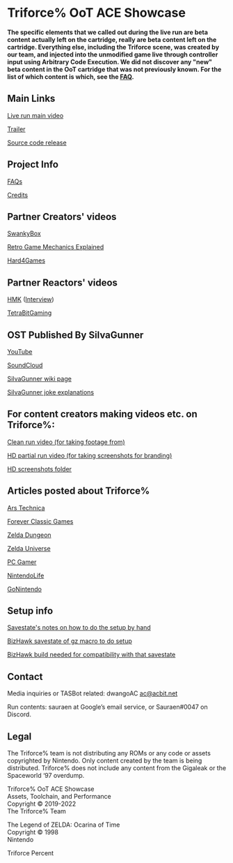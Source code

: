 # Triforce% OoT ACE Showcase

**The specific elements that we called out during the live run are beta content actually left on the cartridge, really are beta content left on the cartridge. Everything else, including the Triforce scene, was created by our team, and injected into the unmodified game live through controller input using Arbitrary Code Execution. We did not discover any "new" beta content in the OoT cartridge that was not previously known. For the list of which content is which, see the [FAQ](https://gettriforce.link/faq).**

## Main Links

[Live run main video](https://www.youtube.com/watch?v=2x_pqyrf9lA)

[Trailer](https://www.youtube.com/watch?v=LL_jOQQTNO8)

[Source code release](https://github.com/triforce-percent/triforce-percent)

## Project Info

[FAQs](https://gettriforce.link/faq)

[Credits](https://gettriforce.link/credits)

## Partner Creators' videos

[SwankyBox](https://www.youtube.com/watch?v=1_RighmL04g)

[Retro Game Mechanics Explained](https://www.youtube.com/watch?v=qBK1sq1BQ2Q)

[Hard4Games](https://www.youtube.com/watch?v=f9cCtRYMKm4)

## Partner Reactors' videos

[HMK](https://www.youtube.com/watch?v=mk1WwOu_AQQ) ([Interview](https://www.youtube.com/watch?v=buy6EcI2NKc))

[TetraBitGaming](https://www.youtube.com/watch?v=gJ1hSMClhMI)

## OST Published By SiIvaGunner

[YouTube](https://www.youtube.com/watch?v=E1OYYi2Vzro&list=PLL0CQjrcN8D3qRiR5WUL5l_bPo2sIzdfr&index=155)

[SoundCloud](https://soundcloud.com/sauraen/sets/triforce-percent)

[SiIvaGunner wiki page](https://siivagunner.fandom.com/wiki/Triforce%25_SGDQ_Run)

[SiIvaGunner joke explanations](https://gettriforce.link/siiva_jokes)

## For content creators making videos etc. on Triforce%:

[Clean run video (for taking footage from)](https://www.youtube.com/watch?v=PZNywtNOe9U)

[HD partial run video (for taking screenshots for branding)](https://www.youtube.com/watch?v=NNRqK1AQ_VY)

[HD screenshots folder](https://drive.google.com/drive/folders/1uA5L-3pM1gBm_FDIDFX9zB5qrqo1Q1Cv?usp=sharing)

## Articles posted about Triforce%

[Ars Technica](https://arstechnica.com/gaming/2022/07/how-zelda-fans-changed-the-ending-to-ocarina-of-time-on-a-vanilla-n64/)

[Forever Classic Games](https://foreverclassicgames.com/news/2022/7/tasbot-summer-games-done-quick-sgdq2022-zelda-link-triforce)

[Zelda Dungeon](https://www.zeldadungeon.net/ocarina-of-time-speedrunners-obtain-the-triforce-in-wild-beta-showcase/)

[Zelda Universe](https://zeldauniverse.net/2022/07/05/games-done-quick-features-astonishing-ocarina-of-time-beta-demonstration/)

[PC Gamer](https://www.pcgamer.com/this-zelda-speedrun-built-on-urban-legends-is-an-all-time-gaming-moment/)

[NintendoLife](https://www.nintendolife.com/news/2022/07/watch-this-insane-triforcepercent-speedrun-turns-zelda-ocarina-of-time-into-breath-of-the-wild)

[GoNintendo](https://gonintendo.com/contents/5979-speedrunning-trick-turns-zelda-ocarina-of-time-into-breath-of-the-wild)

## Setup info

[Savestate's notes on how to do the setup by hand](https://docs.google.com/document/d/1fglILK3PdZoT1uISGMJKzsm-wZ2tP5652ayjR86QNDU)

[BizHawk savestate of gz macro to do setup](https://drive.google.com/file/d/1tbG5TcfgXAnaxGnA_DubNcAtJR--wCeb/view?usp=sharing)

[BizHawk build needed for compatibility with that savestate](https://drive.google.com/file/d/1K_LOyQX2MRTDOEASBbHPHltTcMB1ZDdm/view?usp=sharing)

## Contact

Media inquiries or TASBot related: dwangoAC ac@acbit.net

Run contents: sauraen at Google’s email service, or Sauraen#0047 on Discord.

## Legal

The Triforce% team is not distributing any ROMs or any code or assets copyrighted by Nintendo. Only content created by the team is being distributed. Triforce% does not include any content from the Gigaleak or the Spaceworld ‘97 overdump.

Triforce% OoT ACE Showcase \
Assets, Toolchain, and Performance \
Copyright © 2019-2022 \
The Triforce% Team

The Legend of ZELDA: Ocarina of Time \
Copyright © 1998 \
Nintendo

Triforce Percent
